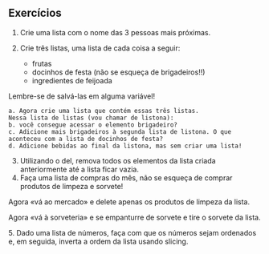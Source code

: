 <h2>Exercícios</h2>

1. Crie uma lista com o nome das 3 pessoas mais próximas.
2. Crie três listas, uma lista de cada coisa a seguir:
  
   - frutas
   - docinhos de festa (não se esqueça de brigadeiros!!)
   - ingredientes de feijoada
  
Lembre-se de salvá-las em alguma variável!
 
    a. Agora crie uma lista que contém essas três listas.
    Nessa lista de listas (vou chamar de listona):
    b. você consegue acessar o elemento brigadeiro?
    c. Adicione mais brigadeiros à segunda lista de listona. O que aconteceu com a lista de docinhos de festa?
    d. Adicione bebidas ao final da listona, mas sem criar uma lista!
   
3. Utilizando o del, remova todos os elementos da lista criada anteriormente até a lista ficar vazia.
4. Faça uma lista de compras do mês, não se esqueça de comprar produtos de limpeza e sorvete!
<p>Agora «vá ao mercado» e delete apenas os produtos de limpeza da lista.</p>
<p>Agora «vá à sorveteria» e se empanturre de sorvete e tire o sorvete da lista.</p>
5. Dado uma lista de números, faça com que os números sejam ordenados e, em seguida, inverta a ordem da lista
usando slicing.

